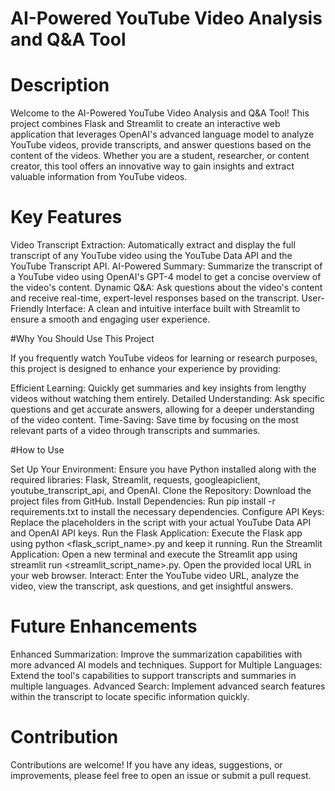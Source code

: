 # AI-Powered YouTube Video Analysis and Q&A Tool

# Description

Welcome to the AI-Powered YouTube Video Analysis and Q&A Tool! This project combines Flask and Streamlit to create an interactive web application that leverages OpenAI's advanced language model to analyze YouTube videos, provide transcripts, and answer questions based on the content of the videos. Whether you are a student, researcher, or content creator, this tool offers an innovative way to gain insights and extract valuable information from YouTube videos.

# Key Features

Video Transcript Extraction: Automatically extract and display the full transcript of any YouTube video using the YouTube Data API and the YouTube Transcript API.
AI-Powered Summary: Summarize the transcript of a YouTube video using OpenAI's GPT-4 model to get a concise overview of the video's content.
Dynamic Q&A: Ask questions about the video's content and receive real-time, expert-level responses based on the transcript.
User-Friendly Interface: A clean and intuitive interface built with Streamlit to ensure a smooth and engaging user experience.

#Why You Should Use This Project

If you frequently watch YouTube videos for learning or research purposes, this project is designed to enhance your experience by providing:

Efficient Learning: Quickly get summaries and key insights from lengthy videos without watching them entirely.
Detailed Understanding: Ask specific questions and get accurate answers, allowing for a deeper understanding of the video content.
Time-Saving: Save time by focusing on the most relevant parts of a video through transcripts and summaries.

#How to Use

Set Up Your Environment: Ensure you have Python installed along with the required libraries: Flask, Streamlit, requests, googleapiclient, youtube_transcript_api, and OpenAI.
Clone the Repository: Download the project files from GitHub.
Install Dependencies: Run pip install -r requirements.txt to install the necessary dependencies.
Configure API Keys: Replace the placeholders in the script with your actual YouTube Data API and OpenAI API keys.
Run the Flask Application: Execute the Flask app using python <flask_script_name>.py and keep it running.
Run the Streamlit Application: Open a new terminal and execute the Streamlit app using streamlit run <streamlit_script_name>.py. Open the provided local URL in your web browser.
Interact: Enter the YouTube video URL, analyze the video, view the transcript, ask questions, and get insightful answers.

# Future Enhancements

Enhanced Summarization: Improve the summarization capabilities with more advanced AI models and techniques.
Support for Multiple Languages: Extend the tool's capabilities to support transcripts and summaries in multiple languages.
Advanced Search: Implement advanced search features within the transcript to locate specific information quickly.

# Contribution

Contributions are welcome! If you have any ideas, suggestions, or improvements, please feel free to open an issue or submit a pull request.
